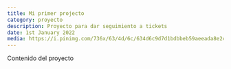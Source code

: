 ```yaml
---
title: Mi primer projecto
category: proyecto
description: Proyecto para dar seguimiento a tickets
date: 1st January 2022
media: https://i.pinimg.com/736x/63/4d/6c/634d6c9d7d1bdbbeb59aeeada8e2c31c.jpg
---
```


Contenido del proyecto
